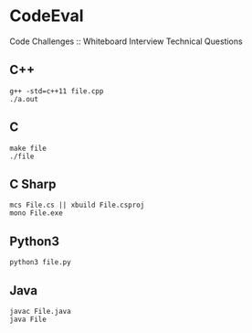 # CodeEval

Code Challenges :: Whiteboard Interview Technical Questions

## C++
    g++ -std=c++11 file.cpp
    ./a.out

## C
    make file
    ./file

## C Sharp
	mcs File.cs || xbuild File.csproj
	mono File.exe

## Python3
    python3 file.py

## Java
    javac File.java
    java File
